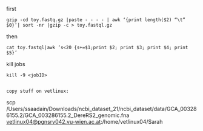 first
```
gzip -cd toy.fastq.gz |paste - - - - | awk ‘{print length($2) “\t” $0}‘| sort -nr |gzip -c > toy.fastql.gz
```
then
```
cat toy.fastql|awk ‘s<20 {s+=$1;print $2; print $3; print $4; print $5}’
```

kill jobs
```
kill -9 <jobID>


copy stuff on vetlinux:
```
scp /Users/ssaadain/Downloads/ncbi_dataset_21/ncbi_dataset/data/GCA_003286155.2/GCA_003286155.2_DereRS2_genomic.fna vetlinux04@pgnsrv042.vu-wien.ac.at:/home/vetlinux04/Sarah
```
